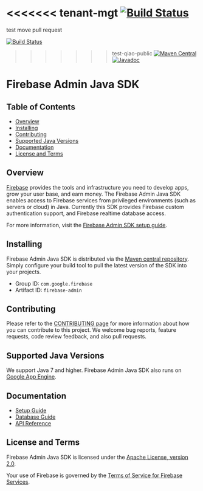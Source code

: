   <<<<<<< tenant-mgt
[![Build Status](https://github.com/firebase/firebase-admin-java/workflows/Continuous%20Integration/badge.svg)](https://github.com/firebase/firebase-admin-java/actions)
  =======
test move pull request

[![Build Status](https://travis-ci.org/firebase/firebase-admin-java.svg?branch=master)](https://travis-ci.org/firebase/firebase-admin-java)
  >>>>>>> test-qiao-public
[![Maven Central](https://maven-badges.herokuapp.com/maven-central/com.google.firebase/firebase-admin/badge.svg)](https://maven-badges.herokuapp.com/maven-central/com.google.firebase/firebase-admin)
[![Javadoc](https://javadoc-badge.appspot.com/com.google.firebase/firebase-admin.svg)](https://firebase.google.com/docs/reference/admin/java/reference/packages)

# Firebase Admin Java SDK

## Table of Contents

 * [Overview](#overview)
 * [Installing](#installing)
 * [Contributing](#contributing)
 * [Supported Java Versions](#supported-java-versions)
 * [Documentation](#documentation)
 * [License and Terms](#license-and-terms)


## Overview

[Firebase](https://firebase.google.com) provides the tools and infrastructure
you need to develop apps, grow your user base, and earn money. The Firebase
Admin Java SDK enables access to Firebase services from privileged environments
(such as servers or cloud) in Java. Currently this SDK provides
Firebase custom authentication support, and Firebase realtime database access.

For more information, visit the
[Firebase Admin SDK setup guide](https://firebase.google.com/docs/admin/setup/).


## Installing

Firebase Admin Java SDK is distributed via the
[Maven central repository](https://repo1.maven.org/maven2/com/google/firebase/firebase-admin/).
Simply configure your build tool to pull the latest version of the SDK into
your projects.

 * Group ID: `com.google.firebase`
 * Artifact ID: `firebase-admin`


## Contributing

Please refer to the [CONTRIBUTING page](./CONTRIBUTING.md) for more information
about how you can contribute to this project. We welcome bug reports, feature
requests, code review feedback, and also pull requests. 


## Supported Java Versions

We support Java 7 and higher. Firebase Admin Java SDK also runs on [Google App
Engine](https://cloud.google.com/appengine/).


## Documentation

* [Setup Guide](https://firebase.google.com/docs/admin/setup/)
* [Database Guide](https://firebase.google.com/docs/database/admin/start/)
* [API Reference](https://firebase.google.com/docs/reference/admin/java/reference/packages)


## License and Terms

Firebase Admin Java SDK is licensed under the
[Apache License, version 2.0](http://www.apache.org/licenses/LICENSE-2.0).

Your use of Firebase is governed by the
[Terms of Service for Firebase Services](https://firebase.google.com/terms/).

